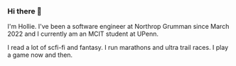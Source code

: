 ### Hi there 👋

<!--
**holliee/holliee** is a ✨ _special_ ✨ repository because its `README.md` (this file) appears on your GitHub profile.

Here are some ideas to get you started:

- 🔭 I’m currently working on ...
- 🌱 I’m currently learning ...
- 👯 I’m looking to collaborate on ...
- 🤔 I’m looking for help with ...
- 💬 Ask me about ...
- 📫 How to reach me: ...
- 😄 Pronouns: ...
- ⚡ Fun fact: ...
-->
I'm Hollie. I've been a software engineer at Northrop Grumman since March 2022 and I currently am an MCIT student at UPenn. 

I read a lot of scfi-fi and fantasy. I run marathons and ultra trail races. I play a game now and then.
